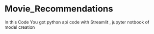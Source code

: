 # Movie_Recommendations
In this Code You got python api code with Streamlit  , jupyter notbook of model creation 
